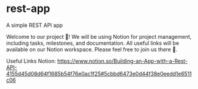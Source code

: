 # rest-app
A simple REST API app


Welcome to our project 📲! We will be using Notion for project management, including tasks, milestones, and documentation. All useful links will be available on our Notion workspace. Please feel free to join us there 🤝.

Useful Links
Notion:
https://www.notion.so/Building-an-App-with-a-Rest-API-4155d45d08d64f1685b54f76e0ac1f25#5cbbd6473e0d44f38e0eedd1e6511c06
